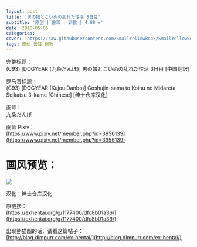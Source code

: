 ```yaml
---
layout: post
title: '男の娘とこいぬの乱れた性活 3日目'
subtitle: '原创 | 兽耳 | 调教 | 4.88 ★'
date: 2018-05-06
categories: 
cover: 'https://raw.githubusercontent.com/SmallYellowBook/SmallYellowBook.github.io/master/image/%E7%94%B7%E3%81%AE%E5%A8%98%E3%81%A8%E3%81%93%E3%81%84%E3%81%AC%E3%81%AE%E4%B9%B1%E3%82%8C%E3%81%9F%E6%80%A7%E6%B4%BB%203%E6%97%A5%E7%9B%AE.jpg'
tags: 原创 兽耳 调教 
---
```


完整标题：  
(C93) [DOGYEAR (九条だんぼ)] 男の娘とこいぬの乱れた性活 3日目 [中国翻訳]  

罗马音标题：  
(C93) [DOGYEAR (Kujou Danbo)] Goshujin-sama to Koinu no Midareta Seikatsu 3-kame [Chinese] [绅士仓库汉化]  

画师：  
九条だんぼ  

画师 Pixiv：  
[https://www.pixiv.net/member.php?id=3956139](https://www.pixiv.net/member.php?id=3956139)  

# 画风预览：  
![](https://raw.githubusercontent.com/SmallYellowBook/SmallYellowBook.github.io/master/image/%E7%94%B7%E3%81%AE%E5%A8%98%E3%81%A8%E3%81%93%E3%81%84%E3%81%AC%E3%81%AE%E4%B9%B1%E3%82%8C%E3%81%9F%E6%80%A7%E6%B4%BB%203%E6%97%A5%E7%9B%AE.jpg)

汉化：绅士仓库汉化  

原链接：  
[https://exhentai.org/g/1177400/dfc8b01a36/](https://exhentai.org/g/1177400/dfc8b01a36/)  

出现熊猫图的话，请看这篇帖子：  
[http://blog.dimpurr.com/ex-hentai/](http://blog.dimpurr.com/ex-hentai/)  

